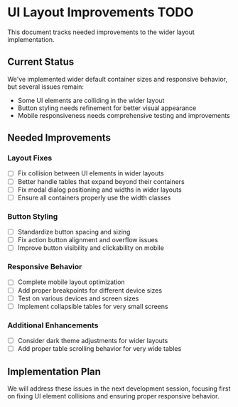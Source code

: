 # UI Layout Improvements TODO

This document tracks needed improvements to the wider layout implementation.

## Current Status
We've implemented wider default container sizes and responsive behavior, but several issues remain:

- Some UI elements are colliding in the wider layout
- Button styling needs refinement for better visual appearance
- Mobile responsiveness needs comprehensive testing and improvements

## Needed Improvements

### Layout Fixes
- [ ] Fix collision between UI elements in wider layouts
- [ ] Better handle tables that expand beyond their containers
- [ ] Fix modal dialog positioning and widths in wider layouts
- [ ] Ensure all containers properly use the width classes

### Button Styling
- [ ] Standardize button spacing and sizing
- [ ] Fix action button alignment and overflow issues
- [ ] Improve button visibility and clickability on mobile

### Responsive Behavior
- [ ] Complete mobile layout optimization
- [ ] Add proper breakpoints for different device sizes
- [ ] Test on various devices and screen sizes
- [ ] Implement collapsible tables for very small screens

### Additional Enhancements
- [ ] Consider dark theme adjustments for wider layouts
- [ ] Add proper table scrolling behavior for very wide tables

## Implementation Plan
We will address these issues in the next development session, focusing first on fixing UI element collisions and ensuring proper responsive behavior.
